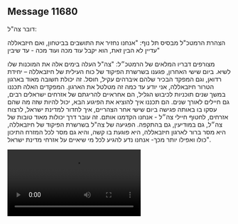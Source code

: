 ## Message 11680

דובר צה"ל: 

הצהרת הרמטכ"ל מבסיס תל נוף: "אנחנו נחזיר את התושבים בביטחון, ואם חיזבאללה עדיין לא הבין זאת, הוא יקבל עוד מכה ועוד מכה - עד שיבין" 

מצורפים דבריו המלאים של הרמטכ״ל:
"צה"ל העלה בימים אלה את המוכנות שלו לשיא. ביום שישי האחרון, פגענו בשרשרת הפיקוד של כוח העילית של חיזבאללה – יחידת רדואן, וגם המפקד הבכיר שלהם איברהים עקיל, חוסל. זה יכולת חשובה מאוד בארגון הטרור חיזבאללה, אני יודע עד כמה זה מטלטל את הארגון. המפקדים האלה תכננו במשך שנים תוכניות לכיבוש הגליל, הם אחראיים להריגתם של אזרחים ישראלים רבים, גם חיילים לאורך שנים.
הם תכננו איך להוציא את הפיגוע הבא, יכול להיות שזה מה שהם עסקו בו באותה פגישה ביום שישי אחר הצהריים, איך לחדור למדינת ישראל, לרצוח אזרחים, לחטוף חיילי צה״ל - אנחנו הקדמנו אותם. זה עובר דרך יכולות מאוד טובות של צה״ל, גם במודיעין, גם בהתקפה. הפגיעה של צה"ל בשרשרת הפיקוד של חיזבאללה, היא מסר ברור לארגון חיזבאללה, היא פוגעת בו קשה, והיא גם מסר לכל המזרח התיכון כולו ואפילו יותר מכך- אנחנו נדע להגיע לכל מי שיאיים על אזרחי מדינת ישראל".

![Video](https://data.iron-swords.co.il/2024/September/22/https://data.iron-swords.co.il/2024/September/22/11680/11680_media.mp4)
